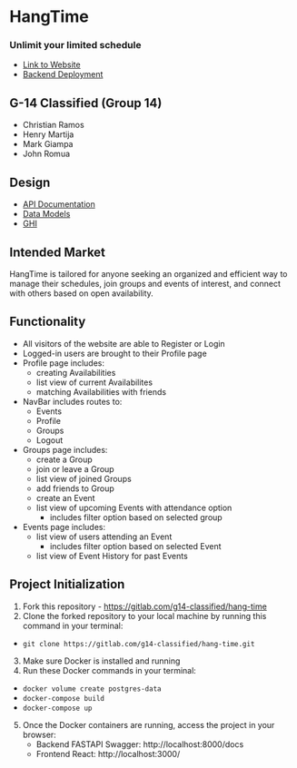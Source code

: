 # HangTime
### Unlimit your limited schedule
- <a href="https://g14-classified.gitlab.io/hang-time">Link to Website</a>
- <a href="https://oct-2023-14-pt-g14backend.mod3projects.com/docs#/default">Backend Deployment</a>

## G-14 Classified (Group 14)
- Christian Ramos
- Henry Martija
- Mark Giampa
- John Romua

## Design
- <a href="https://gitlab.com/g14-classified/hang-time/-/blob/dev/docs/API.md?ref_type=heads">API Documentation</a>
- <a href="https://gitlab.com/g14-classified/hang-time/-/blob/dev/docs/DATA-MODEL.md?ref_type=heads">Data Models</a>
- <a href="https://gitlab.com/g14-classified/hang-time/-/blob/dev/ghi/WireFrame/ghi.md?ref_type=heads">GHI</a>

## Intended Market
HangTime is tailored for anyone seeking an organized and efficient way to manage their schedules, join groups and events of interest, and connect with others based on open availability.

## Functionality
- All visitors of the website are able to Register or Login
- Logged-in users are brought to their Profile page
- Profile page includes:
    - creating Availabilities
    - list view of current Availabilites
    - matching Availabilities with friends
- NavBar includes routes to:
    - Events
    - Profile
    - Groups
    - Logout
- Groups page includes:
    - create a Group
    - join or leave a Group
    - list view of joined Groups
    - add friends to Group
    - create an Event
    - list view of upcoming Events with attendance option
        - includes filter option based on selected group
- Events page includes:
    - list view of users attending an Event
        - includes filter option based on selected Event
    - list view of Event History for past Events

## Project Initialization
1. Fork this repository - https://gitlab.com/g14-classified/hang-time
2. Clone the forked repository to your local machine by running this command in your terminal:
- `git clone https://gitlab.com/g14-classified/hang-time.git`
3. Make sure Docker is installed and running
4. Run these Docker commands in your terminal:
- `docker volume create postgres-data`
- `docker-compose build`
- `docker-compose up`
5. Once the Docker containers are running, access the project in your browser:
    - Backend FASTAPI Swagger: http://localhost:8000/docs
    - Frontend React: http://localhost:3000/
